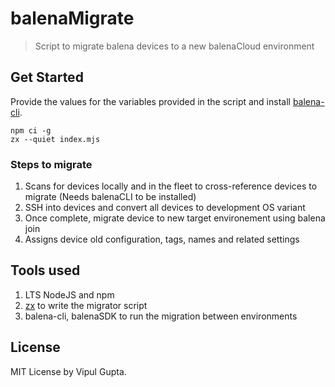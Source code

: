 # balenaMigrate

> Script to migrate balena devices to a new balenaCloud environment

## Get Started 

Provide the values for the variables provided in the script and install [balena-cli](https://github.com/balena-io/balena-cli/blob/master/INSTALL.md).

```
npm ci -g 
zx --quiet index.mjs
```

### Steps to migrate

1. Scans for devices locally and in the fleet to cross-reference devices to migrate (Needs balenaCLI to be installed)
2. SSH into devices and convert all devices to development OS variant
3. Once complete, migrate device to new target environement using balena join 
4. Assigns device old configuration, tags, names and related settings 


## Tools used

1. LTS NodeJS and npm 
2. [zx](https://github.com/google/zx) to write the migrator script
3. balena-cli, balenaSDK to run the migration between environments 

## License

MIT License by Vipul Gupta.